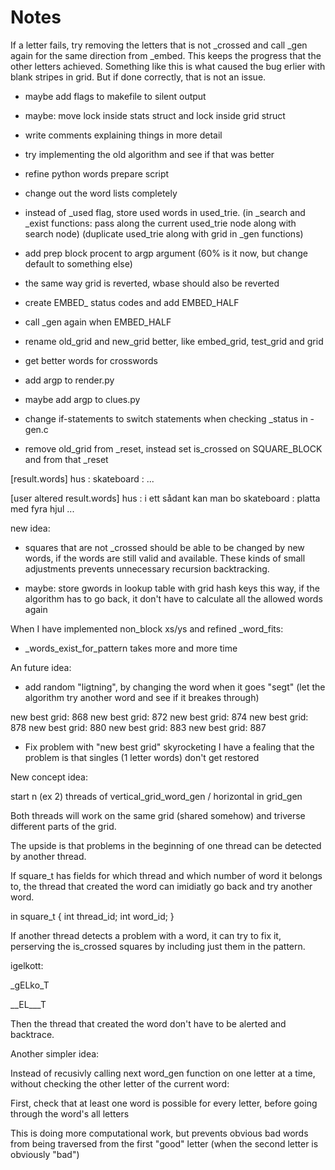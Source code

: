 # Notes

If a letter fails, try removing the letters that is not _crossed and call _gen again for the same direction from _embed.
This keeps the progress that the other letters achieved. Something like this is what caused the bug erlier with blank stripes in grid. But if done correctly, that is not an issue.

- maybe add flags to makefile to silent output
- maybe: move lock inside stats struct and lock inside grid struct
- write comments explaining things in more detail
- try implementing the old algorithm and see if that was better

- refine python words prepare script
- change out the word lists completely
- instead of _used flag, store used words in used_trie.
  (in _search and _exist functions: pass along the current used_trie node along with search node)
  (duplicate used_trie along with grid in _gen functions)
- add prep block procent to argp argument (60% is it now, but change default to something else)

- the same way grid is reverted, wbase should also be reverted
- create EMBED_ status codes and add EMBED_HALF
- call _gen again when EMBED_HALF
- rename old_grid and new_grid better, like embed_grid, test_grid and grid

- get better words for crosswords

- add argp to render.py
- maybe add argp to clues.py

- change if-statements to switch statements when checking _status in -gen.c
- remove old_grid from _reset, instead set is_crossed on SQUARE_BLOCK and from that _reset

[result.words]
hus        :
skateboard :
...

[user altered result.words]
hus        : i ett sådant kan man bo
skateboard : platta med fyra hjul
...


new idea:
- squares that are not _crossed should be able to be changed by new words,
  if the words are still valid and available.
  These kinds of small adjustments prevents unnecessary recursion backtracking.


- maybe: store gwords in lookup table with grid hash keys
this way, if the algorithm has to go back,
it don't have to calculate all the allowed words again


When I have implemented non_block xs/ys and refined _word_fits:
- _words_exist_for_pattern takes more and more time


An future idea:

- add random "ligtning", by changing the word when it goes "segt"
  (let the algorithm try another word and see if it breakes through)


new best grid: 868
new best grid: 872
new best grid: 874
new best grid: 878
new best grid: 880
new best grid: 883
new best grid: 887

- Fix problem with "new best grid" skyrocketing
I have a fealing that the problem is that singles (1 letter words) don't get restored

New concept idea:

start n (ex 2) threads of vertical_grid_word_gen / horizontal in grid_gen

Both threads will work on the same grid (shared somehow) and triverse
different parts of the grid.

The upside is that problems in the beginning of one thread can be detected by another thread.

If square_t has fields for which thread and which number of word it belongs to,
the thread that created the word can imidiatly go back and try another word.

in square_t
{
  int thread_id;
  int word_id;
}

If another thread detects a problem with a word, it can try to fix it,
perserving the is_crossed squares by including just them in the pattern.

igelkott:

_gELko_T

__EL___T

Then the thread that created the word don't have to be alerted and backtrace.



Another simpler idea:

Instead of recusivly calling next word_gen function on one letter at a time,
without checking the other letter of the current word:

First, check that at least one word is possible for every letter, before
going through the word's all letters

This is doing more computational work, but prevents obvious bad words from 
being traversed from the first "good" letter
(when the second letter is obviously "bad")
